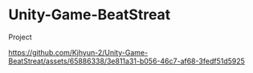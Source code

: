 # Unity-Game-BeatStreat
Project


https://github.com/Kjhyun-2/Unity-Game-BeatStreat/assets/65886338/3e811a31-b056-46c7-af68-3fedf51d5925

